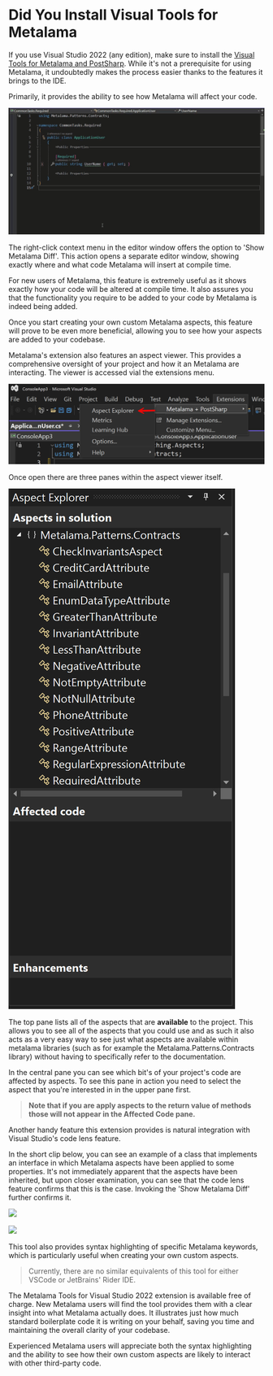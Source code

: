 # Did You Install Visual Tools for Metalama

If you use Visual Studio 2022 (any edition), make sure to install the [Visual Tools for Metalama and PostSharp](https://marketplace.visualstudio.com/items?itemName=PostSharpTechnologies.PostSharp). While it's not a prerequisite for using Metalama, it undoubtedly makes the process easier thanks to the features it brings to the IDE.

Primarily, it provides the ability to see how Metalama will affect your code.


![](images/vsx2.gif)


The right-click context menu in the editor window offers the option to 'Show Metalama Diff'. This action opens a separate editor window, showing exactly where and what code Metalama will insert at compile time.

For new users of Metalama, this feature is extremely useful as it shows exactly how your code will be altered at compile time. It also assures you that the functionality you require to be added to your code by Metalama is indeed being added.

Once you start creating your own custom Metalama aspects, this feature will prove to be even more beneficial, allowing you to see how your aspects are added to your codebase.

Metalama's extension also features an aspect viewer. This provides a comprehensive oversight of your project and how it an Metalama are interacting. The viewer is accessed vial the extensions menu.

![](images/aspectViewer.png)

Once open there are three panes within the aspect viewer itself.

![](images/aspectViewer1.png)

The top pane lists all of the aspects that are <b>available</b> to the project. This allows you to see all of the aspects that you could use and as such it also acts as a very easy way to see just what aspects are available within metalama libraries (such as for example the Metalama.Patterns.Contracts library) without having to specifically refer to the documentation.

In the central pane you can see which bit's of your project's code are affected by aspects. To see this pane in action you need to select the aspect that you're interested in in the upper pane first.

> <b> Note that if you are apply aspects to the return value of methods those will not appear in the Affected Code pane.</b>

Another handy feature this extension provides is natural integration with Visual Studio's code lens feature.

In the short clip below, you can see an example of a class that implements an interface in which Metalama aspects have been applied to some properties. It's not immediately apparent that the aspects have been inherited, but upon closer examination, you can see that the code lens feature confirms that this is the case. Invoking the 'Show Metalama Diff' further confirms it.


![](images/vsx3.gif)


![](images/us1.jpg)


This tool also provides syntax highlighting of specific Metalama keywords, which is particularly useful when creating your own custom aspects.


> Currently, there are no similar equivalents of this tool for either VSCode or JetBrains' Rider IDE.


The Metalama Tools for Visual Studio 2022 extension is available free of charge. New Metalama users will find the tool provides them with a clear insight into what Metalama actually does. It illustrates just how much standard boilerplate code it is writing on your behalf, saving you time and maintaining the overall clarity of your codebase.

Experienced Metalama users will appreciate both the syntax highlighting and the ability to see how their own custom aspects are likely to interact with other third-party code.
